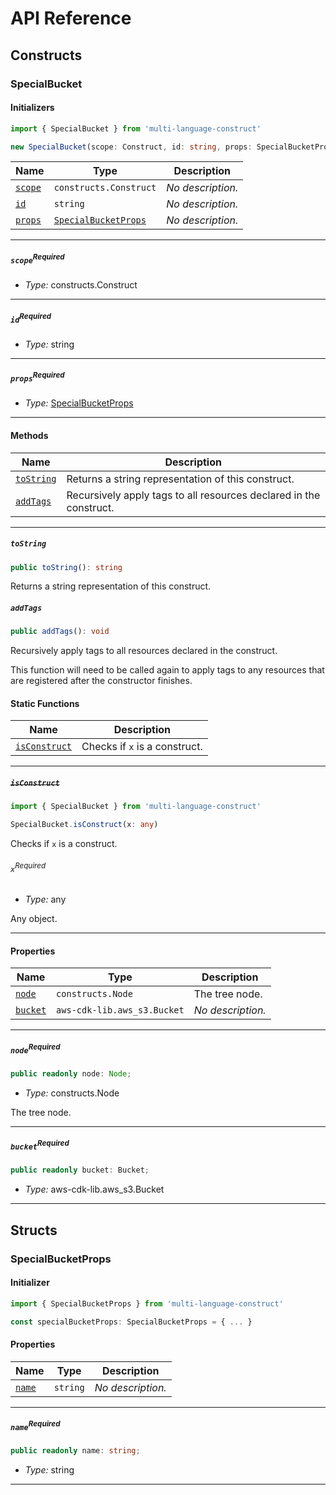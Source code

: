 # API Reference <a name="API Reference" id="api-reference"></a>

## Constructs <a name="Constructs" id="Constructs"></a>

### SpecialBucket <a name="SpecialBucket" id="multi-language-construct.SpecialBucket"></a>

#### Initializers <a name="Initializers" id="multi-language-construct.SpecialBucket.Initializer"></a>

```typescript
import { SpecialBucket } from 'multi-language-construct'

new SpecialBucket(scope: Construct, id: string, props: SpecialBucketProps)
```

| **Name** | **Type** | **Description** |
| --- | --- | --- |
| <code><a href="#multi-language-construct.SpecialBucket.Initializer.parameter.scope">scope</a></code> | <code>constructs.Construct</code> | *No description.* |
| <code><a href="#multi-language-construct.SpecialBucket.Initializer.parameter.id">id</a></code> | <code>string</code> | *No description.* |
| <code><a href="#multi-language-construct.SpecialBucket.Initializer.parameter.props">props</a></code> | <code><a href="#multi-language-construct.SpecialBucketProps">SpecialBucketProps</a></code> | *No description.* |

---

##### `scope`<sup>Required</sup> <a name="scope" id="multi-language-construct.SpecialBucket.Initializer.parameter.scope"></a>

- *Type:* constructs.Construct

---

##### `id`<sup>Required</sup> <a name="id" id="multi-language-construct.SpecialBucket.Initializer.parameter.id"></a>

- *Type:* string

---

##### `props`<sup>Required</sup> <a name="props" id="multi-language-construct.SpecialBucket.Initializer.parameter.props"></a>

- *Type:* <a href="#multi-language-construct.SpecialBucketProps">SpecialBucketProps</a>

---

#### Methods <a name="Methods" id="Methods"></a>

| **Name** | **Description** |
| --- | --- |
| <code><a href="#multi-language-construct.SpecialBucket.toString">toString</a></code> | Returns a string representation of this construct. |
| <code><a href="#multi-language-construct.SpecialBucket.addTags">addTags</a></code> | Recursively apply tags to all resources declared in the construct. |

---

##### `toString` <a name="toString" id="multi-language-construct.SpecialBucket.toString"></a>

```typescript
public toString(): string
```

Returns a string representation of this construct.

##### `addTags` <a name="addTags" id="multi-language-construct.SpecialBucket.addTags"></a>

```typescript
public addTags(): void
```

Recursively apply tags to all resources declared in the construct.

This function will need to be called again to apply tags to any
resources that are registered after the constructor finishes.

#### Static Functions <a name="Static Functions" id="Static Functions"></a>

| **Name** | **Description** |
| --- | --- |
| <code><a href="#multi-language-construct.SpecialBucket.isConstruct">isConstruct</a></code> | Checks if `x` is a construct. |

---

##### ~~`isConstruct`~~ <a name="isConstruct" id="multi-language-construct.SpecialBucket.isConstruct"></a>

```typescript
import { SpecialBucket } from 'multi-language-construct'

SpecialBucket.isConstruct(x: any)
```

Checks if `x` is a construct.

###### `x`<sup>Required</sup> <a name="x" id="multi-language-construct.SpecialBucket.isConstruct.parameter.x"></a>

- *Type:* any

Any object.

---

#### Properties <a name="Properties" id="Properties"></a>

| **Name** | **Type** | **Description** |
| --- | --- | --- |
| <code><a href="#multi-language-construct.SpecialBucket.property.node">node</a></code> | <code>constructs.Node</code> | The tree node. |
| <code><a href="#multi-language-construct.SpecialBucket.property.bucket">bucket</a></code> | <code>aws-cdk-lib.aws_s3.Bucket</code> | *No description.* |

---

##### `node`<sup>Required</sup> <a name="node" id="multi-language-construct.SpecialBucket.property.node"></a>

```typescript
public readonly node: Node;
```

- *Type:* constructs.Node

The tree node.

---

##### `bucket`<sup>Required</sup> <a name="bucket" id="multi-language-construct.SpecialBucket.property.bucket"></a>

```typescript
public readonly bucket: Bucket;
```

- *Type:* aws-cdk-lib.aws_s3.Bucket

---


## Structs <a name="Structs" id="Structs"></a>

### SpecialBucketProps <a name="SpecialBucketProps" id="multi-language-construct.SpecialBucketProps"></a>

#### Initializer <a name="Initializer" id="multi-language-construct.SpecialBucketProps.Initializer"></a>

```typescript
import { SpecialBucketProps } from 'multi-language-construct'

const specialBucketProps: SpecialBucketProps = { ... }
```

#### Properties <a name="Properties" id="Properties"></a>

| **Name** | **Type** | **Description** |
| --- | --- | --- |
| <code><a href="#multi-language-construct.SpecialBucketProps.property.name">name</a></code> | <code>string</code> | *No description.* |

---

##### `name`<sup>Required</sup> <a name="name" id="multi-language-construct.SpecialBucketProps.property.name"></a>

```typescript
public readonly name: string;
```

- *Type:* string

---



